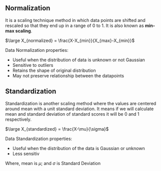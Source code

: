 ## Normalization
It is a scaling technique method in which data points are shifted and rescaled so that they end up in a range of 0 to 1. It is also known as **min-max scaling**.

$\large X_{normalized} = \frac{X-X_{min}}{X_{max}-X_{min}}$

Data Normalization properties:
- Useful when the distribution of data is unknown or not Gaussian
- Sensitive to outliers
- Retains the shape of original distribution
- May not preserve relationship between the datapoints

## Standardization
Standardization is another scaling method where the values are centered around mean with a unit standard deviation. It means if we will calculate mean and standard deviation of standard scores it will be 0 and 1 respectively.

$\large X_{standardized} = \frac{X-\mu}{\sigma}$  

Data Standardization properties:
- Useful when the distribution of the data is Gaussian or unknown
- Less sensitiv

Where, mean is $\mu$; and $\sigma$ is Standard Deviation


